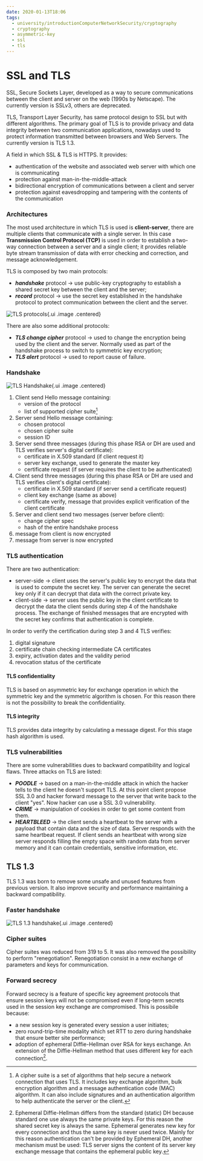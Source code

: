 ```yaml
---
date: 2020-01-13T18:06
tags:
  - university/introductionComputerNetworkSecurity/cryptography
  - cryptography
  - asymmetric-key
  - ssl
  - tls
---
```


# SSL and TLS
SSL, Secure Sockets Layer, developed as a way to secure communications between the client and server on the web (1990s by Netscape). The currently version is SSLv3, others are deprecated.

TLS, Transport Layer Security, has same protocol design to SSL but with different algorithms. The primary goal of TLS is to provide privacy and data integrity between two communication applications, nowadays used to protect information transmitted between browsers and Web Servers. The currently version is TLS 1.3.

A field in which SSL & TLS is HTTPS. It provides:

* authentication of the website and associated web server with which one is communicating
* protection against man-in-the-middle-attack
* bidirectional encryption of communications between a client and server
* protection against eavesdropping and tampering with the contents of the communication

### Architectures
The most used architecture in which TLS is used is **client-server**, there are multiple clients that communicate with a single server. In this case **Transmission Control Protocol (TCP)** is used in order to establish a two-way connection between a server and a single client; it provides reliable byte stream transmission of data with error checking and correction, and message acknowledgement.

TLS is composed by two main protocols:

* ***handshake*** protocol → use public-key cryptography to establish a shared secret key between the client and the server;
* ***record*** protocol → use the secret key established in the handshake protocol to protect communication between the client and the server.

![TLS protocols](./static/tlsProtocols.png){.ui .image .centered}

There are also some additional protocols:

* ***TLS change cipher*** protocol → used to change the encryption being used by the client and the server. Normally used as part of the handshake process to switch to symmetric key encryption;
* ***TLS alert*** protocol → used to report cause of failure.

### Handshake

![TLS Handshake](./static/tlsHandshake.png){.ui .image .centered}

1. Client send Hello message containing:
    * version of the protocol
    * list of supported cipher suite[^cipher suite]
2. Server send Hello message containing:
    * chosen protocol
    * chosen cipher suite
    * session ID
3. Server send three messages (during this phase RSA or DH are used and TLS verifies server's digital certificate):
    * certificate in X.509 standard (if client request it)
    * server key exchange, used to generate the master key
    * certificate request (if server requires the client to be authenticated)
4. Client send three messages (during this phase RSA or DH are used and TLS verifies client's digital certificate):
    * certificate in X.509 standard (if server send a certificate request)
    * client key exchange (same as above)
    * certificate verify, message that provides explicit verification of the client certificate
5. Server and client send two messages (server before client):
    * change cipher spec
    * hash of the entire handshake process
6. message from client is now encrypted
7. message from server is now encrypted

### TLS authentication
There are two authentication:

* server-side → client uses the server's public key to encrypt the data that is used to compute the secret key. The server can generate the secret key only if it can decrypt that data with the correct private key.
* client-side → server uses the public key in the client certificate to decrypt the data the client sends during step 4 of the handshake process. The exchange of finished messages that are encrypted with the secret key confirms that authentication is complete.

In order to verify the certification during step 3 and 4 TLS verifies:

1. digital signature
2. certificate chain checking intermediate CA certificates
3. expiry, activation dates and the validity period
4. revocation status of the certificate

#### TLS confidentiality
TLS is based on asymmetric key for exchange operation in which the symmetric key and the symmetric algorithm is chosen. For this reason there is not the possibility to break the confidentiality.

#### TLS integrity
TLS provides data integrity by calculating a message digest. For this stage hash algorithm is used.

### TLS vulnerabilities
There are some vulnerabilities dues to backward compatibility and logical flaws. Three attacks on TLS are listed:

* ***POODLE*** → based on a man-in-the-middle attack in which the hacker tells to the client he doesn't support TLS. At this point client propose SSL 3.0 and hacker forward message to the server that write back to the client "yes". Now hacker can use a SSL 3.0 vulnerability.
* ***CRIME*** → manipulation of cookies in order to get some content from them.
* ***HEARTBLEED*** → the client sends a heartbeat to the server with a payload that contain data and the size of data. Server responds with the same heartbeat request. If client sends an heartbeat with wrong size server responds filling the empty space with random data from server memory and it can contain credentials, sensitive information, etc.

## TLS 1.3
TLS 1.3 was born to remove some unsafe and unused features from previous version. It also improve security and performance maintaining a backward compatibility.

### Faster handshake

![TLS 1.3 handshake](./static/tls13Handshake.png){.ui .image .centered}

### Cipher suites
Cipher suites was reduced from 319 to 5. It was also removed the possibility to perform "renegotiation". Renegotiation consist in a new exchange of parameters and keys for communication.

### Forward secrecy
Forward secrecy is a feature of specific key agreement protocols that ensure session keys will not be compromised even if long-term secrets used in the session key exchange are compromised. This is possibile because:

* a new session key is generated every session a user initiates;
* zero round-trip-time modality which set RTT to zero during handshake that ensure better site performance;
* adoption of ephemeral Diffie-Hellman over RSA for keys exchange. An extension of the Diffie-Hellman method that uses different key for each connection[^epheral-DH].

[^cipher suite]: A cipher suite is a set of algorithms that help secure a network connection that uses TLS. It includes key exchange algorithm, bulk encryption algorithm and a message authentication code (MAC) algorithm. It can also include signatures and an authentication algorithm to help authenticate the server or the client.
[^epheral-DH]: Ephemeral Diffie-Hellman differs from the standard (static) DH because standard one use always the same private keys. For this reason the shared secret key is always the same. Ephemeral generates new key for every connection and thus the same key is never used twice. Mainly for this reason authentication can't be provided by Ephemeral DH, another mechanism must be used: TLS server signs the content of its server key exchange message that contains the ephemeral public key.
